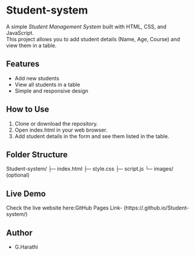 # Student-system

A simple *Student Management System* built with HTML, CSS, and JavaScript.  
This project allows you to add student details (Name, Age, Course) and view them in a table.

## Features
- Add new students
- View all students in a table
- Simple and responsive design

## How to Use
1. Clone or download the repository.
2. Open index.html in your web browser.
3. Add student details in the form and see them listed in the table.

## Folder Structure
Student-system/ ├─ index.html ├─ style.css ├─ script.js └─ images/ (optional)

## Live Demo
Check the live website here:GitHub Pages Link-
(https://<Gharathi>.github.io/Student-system/)

## Author
- G.Harathi
